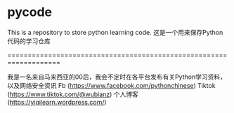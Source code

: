 # pycode
This is a repository to store python learning code. 
这是一个用来保存Python代码的学习仓库

===================================================================

我是一名来自马来西亚的00后，我会不定时在各平台发布有关Python学习资料，以及网络安全资讯
Fb (https://www.facebook.com/pythonchinese)
Tiktok (https://www.tiktok.com/@wubianz)
个人博客(https://yiqilearn.wordpress.com/) 
